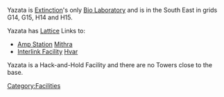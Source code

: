 Yazata is [Extinction](Oshur.md#Extinction "wikilink")'s only [Bio
Laboratory](Bio_Laboratory.md "wikilink") and is in the South East in grids
G14, G15, H14 and H15.

Yazata has [Lattice](Lattice.md "wikilink") Links to:

- [Amp Station](Amp_Station.md "wikilink") [Mithra](Mithra.md "wikilink")
- [Interlink Facility](Interlink_Facility.md "wikilink")
  [Hvar](Hvar.md "wikilink")

Yazata is a Hack-and-Hold Facility and there are no Towers close to the
base.

[Category:Facilities](Category:Facilities.md "wikilink")
